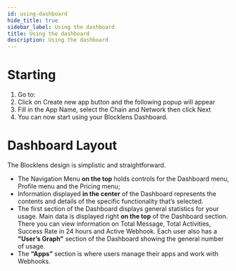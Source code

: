 ```yaml
---
id: using-dashboard
hide_title: true
sidebar_label: Using the dashboard
title: Using the dashboard
description: Using the dashboard
---
```


# Starting

1. Go to:
2. Click on Create new app button and the following popup will appear
3. Fill in the App Name, select the Chain and Network then click Next
4. You can now start using your Blocklens Dashboard.

# Dashboard Layout

The Blocklens design is simplistic and straightforward.

- The Navigation Menu **on the top** holds controls for the Dashboard menu, Profile menu and the Pricing menu;
- Information displayed **in the center** of the Dashboard represents the contents and details of the specific functionality that’s selected.
- The first section of the Dashboard displays general statistics for your usage. Main data is displayed right **on the top** of the Dashboard section. There you can view information on Total Message, Total Activities, Success Rate in 24 hours and Active Webhook. Each user also has a **"User’s Graph"** section of the Dashboard showing the general number of usage.
- The **“Apps”** section is where users manage their apps and work with Webhooks.
